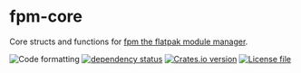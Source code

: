 # fpm-core

Core structs and functions for [fpm the flatpak module manager](https://github.com/louib/fpm).

![Code formatting](https://github.com/louib/fpm-core/workflows/formatting/badge.svg)
[![dependency status](https://deps.rs/repo/github/louib/fpm-core/status.svg)](https://deps.rs/repo/github/louib/fpm-core)
[![Crates.io version](https://img.shields.io/crates/v/fpm-core?style=flat-square)](https://crates.io/crates/fpm-core)
[![License file](https://img.shields.io/github/license/louib/fpm-core)](https://github.com/louib/fpm-core/blob/master/LICENSE)
